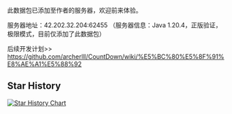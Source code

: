此数据包已添加至作者的服务器，欢迎前来体验。

服务器地址：42.202.32.204:62455 （服务器信息：Java 1.20.4，正版验证，极限模式，目前仅添加了此数据包）

后续开发计划>> https://github.com/archerlll/CountDown/wiki/%E5%BC%80%E5%8F%91%E8%AE%A1%E5%88%92

## Star History

[![Star History Chart](https://api.star-history.com/svg?repos=archerlll/CountDown&type=Date)](https://star-history.com/#archerlll/CountDown&Date)
